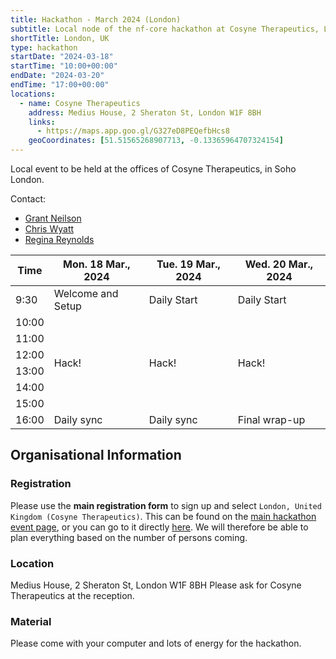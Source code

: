 ```yaml
---
title: Hackathon - March 2024 (London)
subtitle: Local node of the nf-core hackathon at Cosyne Therapeutics, London.
shortTitle: London, UK
type: hackathon
startDate: "2024-03-18"
startTime: "10:00+00:00"
endDate: "2024-03-20"
endTime: "17:00+00:00"
locations:
  - name: Cosyne Therapeutics
    address: Medius House, 2 Sheraton St, London W1F 8BH
    links:
      - https://maps.app.goo.gl/G327eD8PEQefbHcs8
    geoCoordinates: [51.51565268907713, -0.13365964707324154]
---
```


Local event to be held at the offices of Cosyne Therapeutics, in Soho London.

Contact:

- [<i class="fab fa-slack"></i> Grant Neilson](https://nfcore.slack.com/team/U04SNHHTSMB)
- [<i class="fab fa-slack"></i> Chris Wyatt](https://nfcore.slack.com/team/U036T1L3KC6)
- [<i class="fab fa-slack"></i> Regina Reynolds](https://nfcore.slack.com/team/U01L88G430F)

<div class="table-responsive">
    <table class="table table-hover table-sm table-bordered">
        <thead>
            <tr>
                <th>Time</th>
                <th>Mon. 18 Mar., 2024</th>
                <th>Tue. 19 Mar., 2024</th>
                <th>Wed. 20 Mar., 2024</th>
            </tr>
            </thead>
            <tbody>
            <tr>
                <td>9:30</td>
                <td background-color:navy; rowspan="1">Welcome and Setup</td>
                <td background-color:navy; rowspan="1">Daily Start</td>
                <td background-color:navy; rowspan="1">Daily Start</td>
            </tr>
                <td>10:00</td>
                <td rowspan="6">Hack!</td>
                <td rowspan="6">Hack!</td>
                <td rowspan="6">Hack!</td>
            </tr>
            <tr>
                <td>11:00</td>
            </tr>
            <tr>
                <td>12:00</td>
            </tr>
            <tr>
                <td>13:00</td>
            </tr>
            <tr>
                <td>14:00</td>
            </tr>
            <tr>
                <td>15:00</td>
            </tr>
            <tr>
                <td>16:00</td>
                <td background-color:navy; rowspan="1">Daily sync</td>
                <td background-color:navy; rowspan="1">Daily sync</td>
                <td background-color:navy; rowspan="1">Final wrap-up</td>
            </tr>
        </tbody>
    </table>
</div>

## Organisational Information

### Registration

Please use the **main registration form** to sign up and select `London, United Kingdom (Cosyne Therapeutics)`.
This can be found on the [main hackathon event page](https://nf-co.re/events/2024/hackathon-march-2024), or you can go to it directly [here](https://seqera.typeform.com/mar24hackathon).
We will therefore be able to plan everything based on the number of persons coming.

### Location

Medius House, 2 Sheraton St, London W1F 8BH
Please ask for Cosyne Therapeutics at the reception.

### Material

Please come with your computer and lots of energy for the hackathon.
